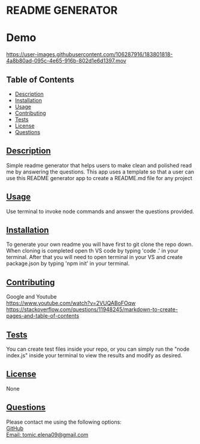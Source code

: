 # README GENERATOR

# Demo


https://user-images.githubusercontent.com/106287916/183801818-4a8b80ad-095c-4e65-916b-802d1e6d1397.mov



  ## Table of Contents
* [Description](#description)
* [Installation](#installation)
* [Usage](#usage)
* [Contributing](#contributing)
* [Tests](#tests)
* [License](#License)
* [Questions](#questions)
    
## [Description](#table-of-contents)
Simple readme generator that helps users to make clean and polished read me by answering the questions. This app uses a template so that a user can use this README generator app to create a README.md file for any project 
## [Usage](#table-of-contents)
Use terminal to invoke node commands and answer the questions provided.
## [Installation](#table-of-contents)
To generate your own readme you will have first to git clone the repo down. When cloning is completed open th VS code by typing 'code .' in your terminal. After that you will need  to open terminal in your VS and create  package.json  by typing  'npm init' in your terminal.
## [Contributing](#table-of-contents)
Google and Youtube
<br>
https://www.youtube.com/watch?v=2VUQABoFOqw
<br>
https://stackoverflow.com/questions/11948245/markdown-to-create-pages-and-table-of-contents
## [Tests](#table-of-contents)
You can create test files inside your repo, or you can simply run the "node index.js" inside your terminal to view the results and modify as desired.
## [License](#table-of-contents)
None
## [Questions](#table-of-contents)
Please contact me using the following options:
<br>
[GitHub](https://github.com/JelenaTomic)
<br>
[Email: tomic.elena09@gmail.com](mailto:tomic.elena09@gmail.com)

